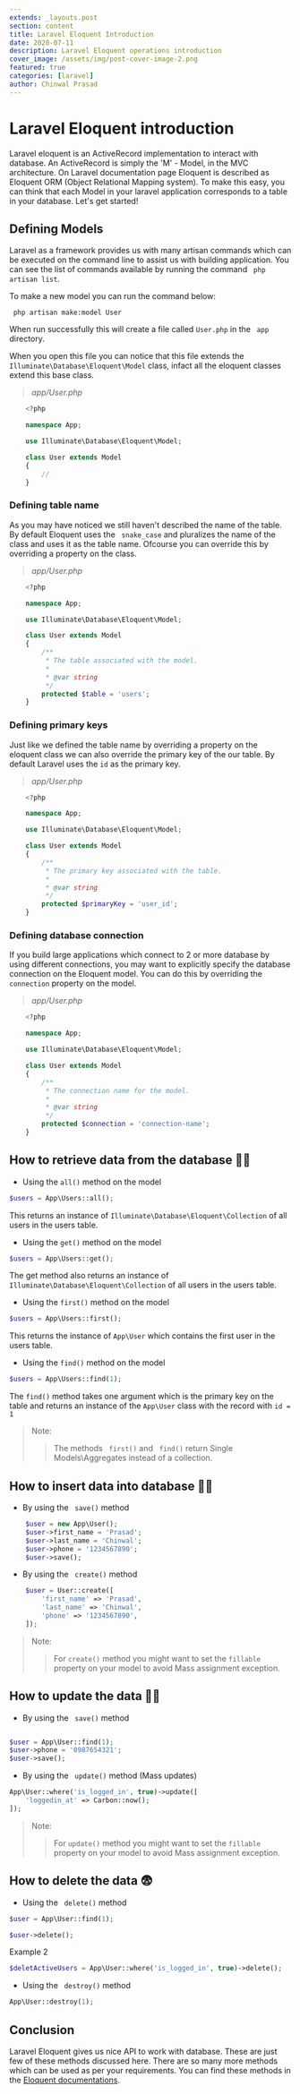 ```yaml
---
extends: _layouts.post
section: content
title: Laravel Eloquent Introduction
date: 2020-07-11
description: Laravel Eloquent operations introduction
cover_image: /assets/img/post-cover-image-2.png
featured: true
categories: [laravel]
author: Chinwal Prasad
---
```


# Laravel Eloquent introduction

Laravel eloquent is an ActiveRecord implementation to interact with database. An ActiveRecord is simply the 'M' - Model, in the MVC architecture. On Laravel documentation page Eloquent is described as Eloquent ORM (Object Relational Mapping system). To make this easy, you can think that each Model in your laravel application corresponds to a table in your database. Let's get started!

## Defining Models

Laravel as a framework provides us with many artisan commands which can be executed on the command line to assist us with building application. You can see the list of commands available by running the command ``` php artisan list```.

To make a new model you can run the command below:

``` php artisan make:model User```

When run successfully this will create a file called ```User.php``` in the ``` app``` directory.

When you open this file you can notice that this file extends the ``` Illuminate\Database\Eloquent\Model``` class, infact all the eloquent classes extend this base class.

> _app/User.php_

```php
    <?php

    namespace App;

    use Illuminate\Database\Eloquent\Model;

    class User extends Model
    {
        //
    }
```

### Defining table name

As you may have noticed we still haven't described the name of the table. By default Eloquent uses the ``` snake_case``` and pluralizes the name of the class and uses it as the table name. Ofcourse you can override this by overriding a property on the class.

> _app/User.php_

```php
    <?php

    namespace App;

    use Illuminate\Database\Eloquent\Model;

    class User extends Model
    {
        /**
         * The table associated with the model.
         *
         * @var string
         */
        protected $table = 'users';
    }
```

### Defining primary keys

Just like we defined the table name by overriding a property on the eloquent class we can also override the primary key of the our table. By default Laravel uses the ```id``` as the primary key.

> _app/User.php_

```php
    <?php

    namespace App;

    use Illuminate\Database\Eloquent\Model;

    class User extends Model
    {
        /**
         * The primary key associated with the table.
         *
         * @var string
         */
        protected $primaryKey = 'user_id';
    }
```

### Defining database connection

If you build large applications which connect to 2 or more database by using different connections, you may want to explicitly specify the database connection on the Eloquent model. You can do this by overriding the ```connection``` property on the model.

> _app/User.php_

```php
    <?php

    namespace App;

    use Illuminate\Database\Eloquent\Model;

    class User extends Model
    {
        /**
         * The connection name for the model.
         *
         * @var string
         */
        protected $connection = 'connection-name';
    }
```

## How to retrieve data from the database 💁‍♂️

- Using the ```all()``` method on the model

```php
$users = App\Users::all();
```

This returns an instance of ```Illuminate\Database\Eloquent\Collection``` of all users in the users table.

- Using the ```get()``` method on the model

```php
$users = App\Users::get();
```

The get method also returns an instance of ```Illuminate\Database\Eloquent\Collection``` of all users in the users table.

- Using the ```first()``` method on the model

```php
$users = App\Users::first();
```

This returns the instance of ```App\User``` which contains the first user in the users table.

- Using the ```find()``` method on the model

```php
$users = App\Users::find(1);
```
The ```find()``` method takes one argument which is the primary key on the table and returns an instance of the ```App\User``` class with the record with ```id = 1```

> Note:
>> The methods ``` first()``` and ``` find()``` return Single Models\Aggregates instead of a collection.

## How to insert data into database 💁‍♂️

- By using the ``` save()``` method

```php
    $user = new App\User();
    $user->first_name = 'Prasad';
    $user->last_name = 'Chinwal';
    $user->phone = '1234567890';
    $user->save();
```

- By using the ``` create()``` method

```php
    $user = User::create([
        'first_name' => 'Prasad',
        'last_name' => 'Chinwal',
        'phone' => '1234567890',
    ]);
```

> Note:
>> For ```create()``` method you might want to set the ```fillable``` property on your model to avoid Mass assignment exception.

## How to update the data 💁‍♂️

- By using the ``` save()``` method

```php

$user = App\User::find(1);
$user->phone = '0987654321';
$user->save();
```

- By using the ``` update()``` method (Mass updates)

```php
App\User::where('is_logged_in', true)->update([
    'loggedin_at' => Carbon::now();
]);
```

> Note:
>> For ```update()``` method you might want to set the ```fillable``` property on your model to avoid Mass assignment exception.

## How to delete the data 😨

- Using the ``` delete()``` method

```php
$user = App\User::find(1);

$user->delete();
```

Example 2

```php
$deletActiveUsers = App\User::where('is_logged_in', true)->delete();
```

- Using the ``` destroy()``` method

```php
App\User::destroy(1);
```

## Conclusion

Laravel Eloquent gives us nice API to work with database. These are just few of these methods discussed here. There are so many more methods which can be used as per your requirements. You can find these methods in the [Eloquent documentations](https://laravel.com/docs/7.x/eloquent).
